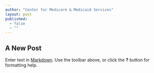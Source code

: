 ```yaml
---
author: "Center for Medicare & Medicaid Services"
layout: post
published: 
  - false
  - ""
---
```


## A New Post

Enter text in [Markdown](http://daringfireball.net/projects/markdown/). Use the toolbar above, or click the **?** button for formatting help.
